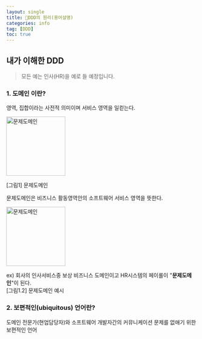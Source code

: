 ```yaml
---
layout: single
title: 🧐DDD의 원리(용어설명)
categories: info
tag: [DDD]
toc: true
---
```




## 내가 이해한 DDD

> 모든 예는 인사(HR)을 예로 들 예정입니다.  
 


### **1. 도메인 이란?**  
영역, 집합이라는 사전적 의미이며 서비스 영역을 일컫는다.

<img src="/images/etc/img_2.png" alt="문제도메인" width="156px">

[그림1] 문제도메인

문제도메인은 비즈니스 활동영역안의 소프트웨어 서비스 영역을 뜻한다.

<img src="/images/etc/img_3.png" alt="문제도메인" width="156px">

ex) 회사의 인사서비스중 보상 비즈니스 도메인이고 HR시스템의 페이롤이 "**문제도메인**"이 된다.  
[그림1.2] 문제도메인 예시


### **2. 보편적인(ubiquitous) 언어란?**  
도메인 전문가(현업담당자)와 소프트웨어 개발자간의 커뮤니케이션 문제를 없애기 위한 보편적인 언어



